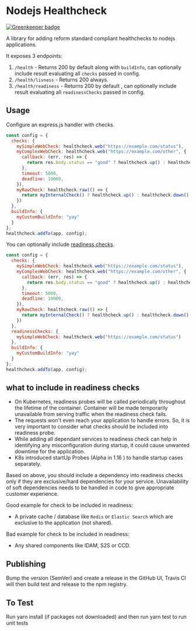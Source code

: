 # Nodejs Healthcheck

[![Greenkeeper badge](https://badges.greenkeeper.io/hmcts/nodejs-healthcheck.svg)](https://greenkeeper.io/)

A library for adding reform standard compliant healthchecks to nodejs applications.

It exposes 3 endpoints:

1. `/health` - Returns 200 by default  along with `buildInfo`, can optionally include result evaluating all `checks` passed in config.
2. `/health/livness` - Returns 200 always.
3. `/health/readiness` - Returns 200 by default , can optionally include result evaluating all `readinessChecks` passed in config.

## Usage

Configure an express.js handler with checks.

```javascript
const config = {
  checks: {
    mySimpleWebCheck: healthcheck.web("https://example.com/status"),
    myComplexWebCheck: healthcheck.web("https://example.com/other", {
      callback: (err, res) => {
        return res.body.status == "good" ? healthcheck.up() : healthcheck.down()
      },
      timeout: 5000,
      deadline: 10000,
    }),
    myRawCheck: healthcheck.raw(() => {
      return myInternalCheck() ? healthcheck.up() : healthcheck.down()
    })
  },
  buildInfo: {
    myCustomBuildInfo: "yay"
  }
};
healthcheck.addTo(app, config);
```

You can optionally include [readiness checks](#what-to-include-in-readiness-checks).

```javascript
const config = {
  checks: {
    mySimpleWebCheck: healthcheck.web("https://example.com/status"),
    myComplexWebCheck: healthcheck.web("https://example.com/other", {
      callback: (err, res) => {
        return res.body.status == "good" ? healthcheck.up() : healthcheck.down()
      },
      timeout: 5000,
      deadline: 10000,
    }),
    myRawCheck: healthcheck.raw(() => {
      return myInternalCheck() ? healthcheck.up() : healthcheck.down()
    })
  },
  readinessChecks: {
    mySimpleWebCheck: healthcheck.web("https://example.com/status")
  },
  buildInfo: {
    myCustomBuildInfo: "yay"
  }
};
healthcheck.addTo(app, config);
```

## what to include in readiness checks

- On Kubernetes, readiness probes will be called periodically throughout the lifetime of the container. Container will be made temporarily unavailable from serving traffic when the readiness check fails.
- The requests won't even reach your application to handle errors. So, it is very important to consider what checks should be included into readiness probe.
- While adding all dependant services to readiness check can help in identifying any misconfiguration during startup, it could cause unwanted downtime for the application.
- K8s introduced startUp Probes (Alpha in  1.16 ) to handle startup cases separately.

Based on above, you should include a dependency into readiness checks only if they are exclusive/hard dependencies for your service. Unavailability of soft dependencies needs to be handled in code to give appropriate customer experience.

Good example for check to be included in readiness:

- A private cache / database like `Redis` or `Elastic Search` which are exclusive to the application (not shared).

Bad example for check to be included in readiness:

- Any shared components like IDAM, S2S or CCD.


## Publishing

Bump the version (SemVer) and create a release in the GitHub UI, Travis CI will then build test and release to the npm registry.

## To Test

Run yarn install (if packages not downloaded) and then run yarn test to run unit tests
